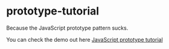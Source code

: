 prototype-tutorial
==================

Because the JavaScript prototype pattern sucks.

You can check the demo out here [JavaScript prototype tutorial](http://process-smith.com/prototype-tutorial)